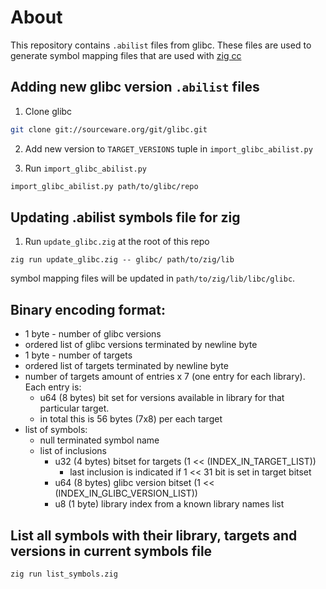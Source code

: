 # About

This repository contains `.abilist` files from glibc. These files are used to generate symbol mapping files that are used with [zig cc](https://andrewkelley.me/post/zig-cc-powerful-drop-in-replacement-gcc-clang.html)

## Adding new glibc version `.abilist` files

1. Clone glibc

```bash
git clone git://sourceware.org/git/glibc.git
```

2. Add new version to `TARGET_VERSIONS` tuple in `import_glibc_abilist.py`

3. Run `import_glibc_abilist.py`

```bash
import_glibc_abilist.py path/to/glibc/repo
```

## Updating .abilist symbols file for zig

1. Run `update_glibc.zig` at the root of this repo

```
zig run update_glibc.zig -- glibc/ path/to/zig/lib
```

symbol mapping files will be updated in `path/to/zig/lib/libc/glibc`.

## Binary encoding format:

- 1 byte - number of glibc versions
- ordered list of glibc versions terminated by newline byte
- 1 byte - number of targets
- ordered list of targets terminated by newline byte
- number of targets amount of entries x 7 (one entry for each library). Each entry is:
  - u64 (8 bytes) bit set for versions available in library for that particular target.
  - in total this is 56 bytes (7x8) per each target
- list of symbols:
  - null terminated symbol name
  - list of inclusions
    - u32 (4 bytes) bitset for targets (1 << (INDEX_IN_TARGET_LIST))
      - last inclusion is indicated if 1 << 31 bit is set in target bitset
    - u64 (8 bytes) glibc version bitset (1 << (INDEX_IN_GLIBC_VERSION_LIST))
    - u8 (1 byte) library index from a known library names list

## List all symbols with their library, targets and versions in current symbols file

```bash
zig run list_symbols.zig
```
